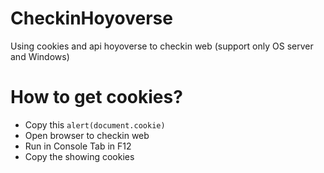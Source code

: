 # CheckinHoyoverse
Using cookies and api hoyoverse to checkin web (support only OS server and Windows)
# How to get cookies?
* Copy this `alert(document.cookie)`
* Open browser to checkin web
* Run in Console Tab in F12
* Copy the showing cookies 
